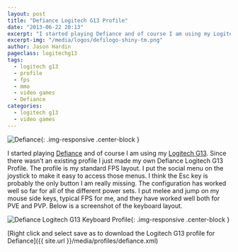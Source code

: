 ```yaml
---
layout: post
title: "Defiance Logitech G13 Profile"
date: "2013-06-22 20:13"
excerpt: "I started playing Defiance and of course I am using my Logitech G13. Since there wasn’t an existing profile I just made my own Defiance Logitech G13 Profile. The profile is my standard FPS layout."
excerpt-img: "/media/logos/defilogo-shiny-tm.png"
author: Jason Hardin
pageclass: logitechg13
tags:
  - logitech g13
  - profile
  - fps
  - mmo
  - video games
  - Defiance
categories:
  - logitech g13
  - video games
---
```

![Defiance]({{site.url}}/media/logos/defilogo-shiny-tm.png){: .img-responsive  .center-block }

I started playing [Defiance](http://www.defiance.com/en/welcome-to-defiance/?rc=EYHYKRPJDQ2RFCX3CPWZ) and of course I am using my [Logitech G13](http://gaming.logitech.com/en-us/product/g13-advanced-gameboard). Since there wasn’t an existing profile I just made my own Defiance Logitech G13 Profile. The profile is my standard FPS layout. I put the social menu on the joystick to make it easy to access those menus. I think the Esc key is probably the only button I am really missing. The configuration has worked well so far for all of the different power sets. I put melee and jump on my mouse side keys, typical FPS for me, and they have worked well both for PVE and PVP. Below is a screenshot of the keyboard layout.

![Defiance Logitech G13 Keyboard Profile]({{site.url}}/media/profiles/defiance_keyboard_layout.png){: .img-responsive  .center-block }

[Right click and select save as to download the Logitech G13 profile for Defiance]({{ site.url }}/media/profiles/defiance.xml)
